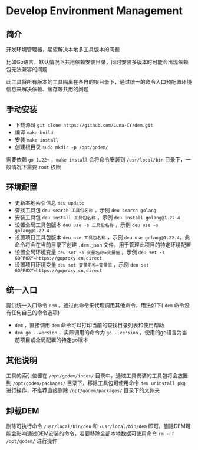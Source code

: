 # Develop Environment Management

## 简介

开发环境管理器，期望解决本地多工具版本的问题

比如Go语言，默认情况下共用依赖安装目录，同时安装多版本时可能会出现依赖包无法兼容的问题

此工具将所有版本的工具隔离在各自的根目录下，通过统一的命令入口预配置环境信息来解决依赖、缓存等共用的问题

## 手动安装

- 下载源码 `git clone https://github.com/Luna-CY/dem.git`
- 编译 `make build`
- 安装 `make install`
- 创建根目录 `sudo mkdir -p /opt/godem/`

需要依赖 `go 1.22+` ，`make install` 会将命令安装到 `/usr/local/bin` 目录下，一般情况下需要 `root` 权限

## 环境配置

- 更新本地索引信息 `deu update`
- 查找工具包 `deu search 工具包名称` ，示例 `deu search golang`
- 安装工具包 `deu install 工具包名称` ，示例 `deu install golang@1.22.4`
- 设置全局工具包版本 `deu use -s 工具包名称` ，示例 `deu use -s golang@1.22.4`
- 设置项目工具包版本 `deu use 工具包名称` ，示例 `deu use golang@1.22.4`，此命令将会在当前目录下创建 `.dem.json` 文件，用于管理此项目的特定环境配置
- 设置全局环境变量 `deu set -s 变量名称=变量值` ，示例 `deu set -s GOPROXY=https://goproxy.cn,direct`
- 设置项目环境变量 `deu set 变量名称=变量值` ，示例 `deu set GOPROXY=https://goproxy.cn,direct`

## 统一入口

提供统一入口命令 `dem` ，通过此命令来代理调用其他命令，用法如下( `dem` 命令没有任何自己的命令选项)

- `dem` ，直接调用 `dem` 命令可以打印当前的查找目录列表和使用帮助
- `dem go --version` ，实际调用的命令为 `go --version` ，使用的go语言为当前项目或全局配置的特定go版本

## 其他说明

工具的索引位置在 `/opt/godem/index/` 目录中，通过工具安装的工具包将会放置到 `/opt/godem/packages/` 目录下，移除工具包可使用命令 `deu uninstall pkg` 进行操作，不推荐直接删除 `/opt/godem/packages/` 目录下的文件夹


## 卸载DEM

删除可执行命令 `/usr/local/bin/deu` 和 `/usr/local/bin/dem` 即可，删除DEM可能会影响通过DEM安装的命令，若要移除全部本地数据可使用命令 `rm -rf /opt/godem/` 进行操作
